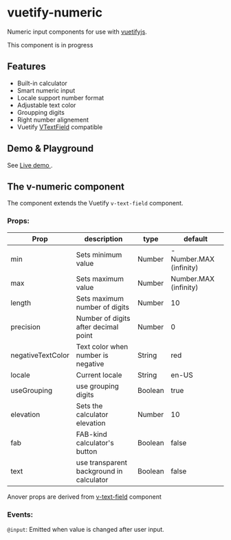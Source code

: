# vuetify-numeric
Numeric input components for use with [vuetifyjs](https://vuetifyjs.com).

This component is in progress

## Features
 - Built-in calculator
 - Smart numeric input
 - Locale support number format
 - Adjustable text color
 - Groupping digits
 - Right number alignement
 - Vuetify [VTextField](https://vuetifyjs.com/en/components/text-fields) compatible

## Demo & Playground
See [Live demo ](https://kolesnikovav.github.io/vuetify-numeric/).

## The v-numeric component
The component extends the Vuetify `v-text-field` component.

### Props:

| Prop | description | type | default |
| ---- | ---- | ------- | --- |
| min | Sets minimum value | Number | - Number.MAX (infinity) |
| max | Sets maximum value | Number | Number.MAX (infinity)|
| length | Sets maximum number of digits | Number | 10 |
| precision | Number of digits after decimal point | Number | 0 |
| negativeTextColor | Text color when number is negative | String | red |
| locale | Current locale | String | en-US |
| useGrouping | use grouping digits | Boolean | true |
| elevation | Sets the calculator elevation | Number | 10 |
| fab | FAB-kind calculator's button | Boolean | false |
| text | use transparent background in calculator | Boolean | false |

Anover props are derived from [v-text-field](https://vuetifyjs.com/en/components/text-fields) component

### Events:

`@input`: Emitted when value is changed after user input.
